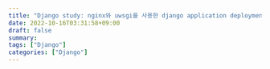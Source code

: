 ```yaml
---
title: "Django study: nginx와 uwsgi를 사용한 django application deployment - CSS 적용하기"
date: 2022-10-16T03:31:58+09:00
draft: false
summary: 
tags: ["Django"]
categories: ["Django"]
---
```

